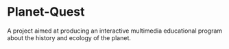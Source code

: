 # Planet-Quest
A project aimed at producing an interactive multimedia educational program about the history and ecology of the planet.

